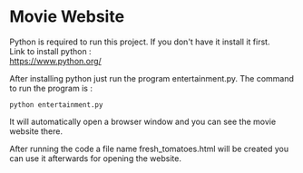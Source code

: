 # Movie Website

Python is required to run this project. If you don't have it install it first.     
Link to install python :   
https://www.python.org/

After installing python just run the program entertainment.py. The command to run the program is :  

``python entertainment.py``

It will automatically open a browser window and you can see the movie website there.    

After running the code a file name fresh_tomatoes.html will be created you can use it afterwards for opening the website.
